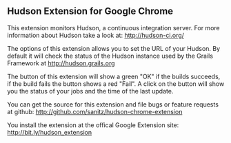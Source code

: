 Hudson Extension for Google Chrome
----------------------------------

This extension monitors Hudson, a continuous integration server. For more
information about Hudson take a look at: http://hudson-ci.org/

The options of this extension allows you to set the URL of your Hudson. By
default it will check the status of the Hudson instance used by the Grails
Framework at http://hudson.grails.org

The button of this extension will show a green "OK" if the builds succeeds, if
the build fails the button shows a red "Fail". A click on the button will show 
you the status of your jobs and the time of the last update.

You can get the source for this extension and file bugs or feature requests at
github: http://github.com/sanitz/hudson-chrome-extension

You install the extension at the offical Google Extension site:
http://bit.ly/hudson_extension

